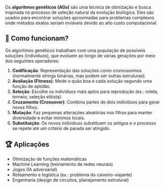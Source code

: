 Os **algoritmos genéticos (AGs)** são uma técnica de otimização e busca inspirada no processo de seleção natural da evolução biológica. Eles são usados para encontrar soluções aproximadas para problemas complexos onde métodos exatos seriam inviáveis devido ao alto custo computacional.

## 🔬 **Como funcionam?**
Os algoritmos genéticos trabalham com uma população de possíveis soluções (indivíduos), que evoluem ao longo de várias gerações por meio dos seguintes operadores:

1. **Codificação**: Representação das soluções como cromossomos (normalmente strings binárias, mas podem ser outras estruturas).
2. **Avaliação (Fitness)**: Mede o quão boa é cada solução segundo uma função de aptidão.
3. **Seleção**: Escolhe os indivíduos mais aptos para reprodução (ex.: roleta, torneio, seleção elitista).
4. **Cruzamento (Crossover)**: Combina partes de dois indivíduos para gerar novos filhos.
5. **Mutação**: Faz pequenas alterações aleatórias nos filhos para manter diversidade e evitar mínimos locais.
6. **Substituição**: Os novos indivíduos substituem os antigos e o processo se repete até um critério de parada ser atingido.

## 🏆 **Aplicações**
- Otimização de funções matemáticas
- Machine Learning (treinamento de redes neurais)
- Jogos (IA adversarial)
- Roteamento e logística (ex.: problema do caixeiro-viajante)
- Engenharia (design de circuitos, planejamento estrutural)
